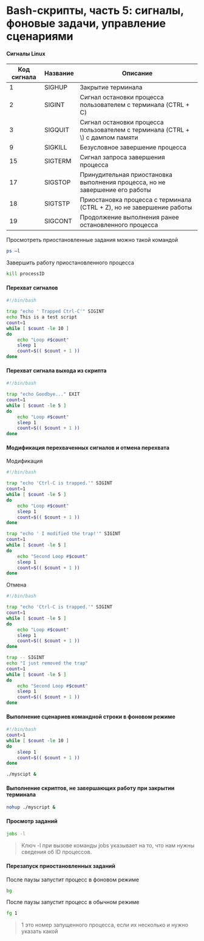 # Bash-скрипты, часть 5: сигналы, фоновые задачи, управление сценариями

#### Сигналы Linux

| Код сигнала | Название | Описание |
| --- | --- | --- |
| 1 | SIGHUP | Закрытие терминала |
| 2 | SIGINT | Сигнал остановки процесса пользователем с терминала (CTRL + C)
| 3 | SIGQUIT | Сигнал остановки процесса пользователем с терминала (CTRL + \\) с дампом памяти
| 9 | SIGKILL | Безусловное завершение процесса
| 15 | SIGTERM | Сигнал запроса завершения процесса |
| 17 | SIGSTOP | Принудительная приостановка выполнения процесса, но не завершение его работы |
| 18 | SIGTSTP | Приостановка процесса с терминала (CTRL + Z), но не завершение работы |
| 19 | SIGCONT | Продолжение выполнения ранее остановленного процесса |

Просмотреть приостановленные задания можно такой командой
```bash
ps –l
```
Завершить работу приостановленного процесса
```bash
kill processID
```

#### Перехват сигналов

```bash
#!/bin/bash

trap "echo ' Trapped Ctrl-C'" SIGINT
echo This is a test script
count=1
while [ $count -le 10 ]
do
    echo "Loop #$count"
    sleep 1
    count=$(( $count + 1 ))
done
```

#### Перехват сигнала выхода из скрипта
```bash
#!/bin/bash

trap "echo Goodbye..." EXIT
count=1
while [ $count -le 5 ]
do
    echo "Loop #$count"
    sleep 1
    count=$(( $count + 1 ))
done
```

#### Модификация перехваченных сигналов и отмена перехвата
Модификация
```bash
#!/bin/bash

trap "echo 'Ctrl-C is trapped.'" SIGINT
count=1
while [ $count -le 5 ]
do
    echo "Loop #$count"
    sleep 1
    count=$(( $count + 1 ))
done

trap "echo ' I modified the trap!'" SIGINT
count=1
while [ $count -le 5 ]
do
    echo "Second Loop #$count"
    sleep 1
    count=$(( $count + 1 ))
done
```
Отмена
```bash
#!/bin/bash

trap "echo 'Ctrl-C is trapped.'" SIGINT
count=1
while [ $count -le 5 ]
do
    echo "Loop #$count"
    sleep 1
    count=$(( $count + 1 ))
done

trap -- SIGINT
echo "I just removed the trap"
count=1
while [ $count -le 5 ]
do
    echo "Second Loop #$count"
    sleep 1
    count=$(( $count + 1 ))
done
```

#### Выполнение сценариев командной строки в фоновом режиме
```bash
#!/bin/bash
count=1
while [ $count -le 10 ]
do
    sleep 1
    count=$(( $count + 1 ))
done
```
```bash
./myscipt &
```

#### Выполнение скриптов, не завершающих работу при закрытии терминала
```bash
nohup ./myscript &
```

#### Просмотр заданий
```bash
jobs -l
```
> Ключ -l при вызове команды jobs указывает на то, что нам нужны сведения об ID процессов.

#### Перезапуск приостановленных заданий
После паузы запустит процесс в фоновом режиме
```bash
bg
```
После паузы запустит процесс в обычном режиме
```bash
fg 1
```
> 1 это номер запущенного процесса, если их несколько и нужно указать какой